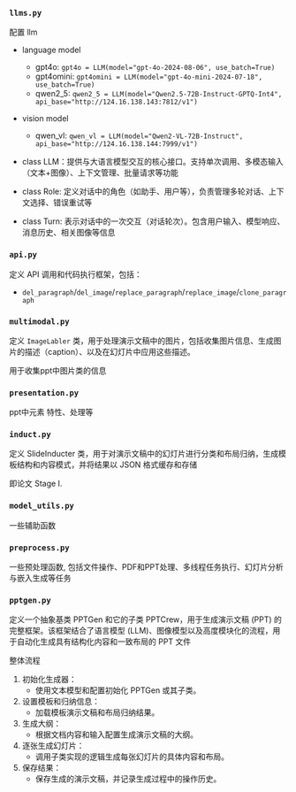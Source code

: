 ### `llms.py`

配置 llm
- language model
    - gpt4o: `gpt4o = LLM(model="gpt-4o-2024-08-06", use_batch=True)`
    - gpt4omini: `gpt4omini = LLM(model="gpt-4o-mini-2024-07-18", use_batch=True)`
    - qwen2_5: `qwen2_5 = LLM(model="Qwen2.5-72B-Instruct-GPTQ-Int4", api_base="http://124.16.138.143:7812/v1")`

- vision model
    - qwen_vl: `qwen_vl = LLM(model="Qwen2-VL-72B-Instruct", api_base="http://124.16.138.144:7999/v1")`

- class LLM：提供与大语言模型交互的核心接口。支持单次调用、多模态输入（文本+图像）、上下文管理、批量请求等功能

- class Role: 定义对话中的角色（如助手、用户等），负责管理多轮对话、上下文选择、错误重试等

- class Turn: 表示对话中的一次交互（对话轮次）。包含用户输入、模型响应、消息历史、相关图像等信息

### `api.py`

定义 API 调用和代码执行框架，包括：
- `del_paragraph`/`del_image`/`replace_paragraph`/`replace_image`/`clone_paragraph`

### `multimodal.py`

定义 `ImageLabler` 类，用于处理演示文稿中的图片，包括收集图片信息、生成图片的描述（caption）、以及在幻灯片中应用这些描述。

用于收集ppt中图片类的信息

### `presentation.py`

ppt中元素 特性、处理等

### `induct.py`

定义 SlideInducter 类，用于对演示文稿中的幻灯片进行分类和布局归纳，生成模板结构和内容模式，并将结果以 JSON 格式缓存和存储

即论文 Stage I.


### `model_utils.py`

一些辅助函数

### `preprocess.py`

一些预处理函数, 包括文件操作、PDF和PPT处理、多线程任务执行、幻灯片分析与嵌入生成等任务

### `pptgen.py`

定义一个抽象基类 PPTGen 和它的子类 PPTCrew，用于生成演示文稿 (PPT) 的完整框架。该框架结合了语言模型 (LLM)、图像模型以及高度模块化的流程，用于自动化生成具有结构化内容和一致布局的 PPT 文件

整体流程
1. 初始化生成器：
    - 使用文本模型和配置初始化 PPTGen 或其子类。
2.	设置模板和归纳信息：
	- 加载模板演示文稿和布局归纳结果。
3.	生成大纲：
	- 根据文档内容和输入配置生成演示文稿的大纲。
4.	逐张生成幻灯片：
	- 调用子类实现的逻辑生成每张幻灯片的具体内容和布局。
5.	保存结果：
	- 保存生成的演示文稿，并记录生成过程中的操作历史。


